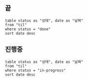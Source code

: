 ## 끝
```dataview
table status as "상태", date as "날짜"
from "til"
where status = "done"
sort date desc
```
## 진행중
```dataview
table status as "상태", date as "날짜"
from "til"
where status = "in-progress"
sort date desc
```


